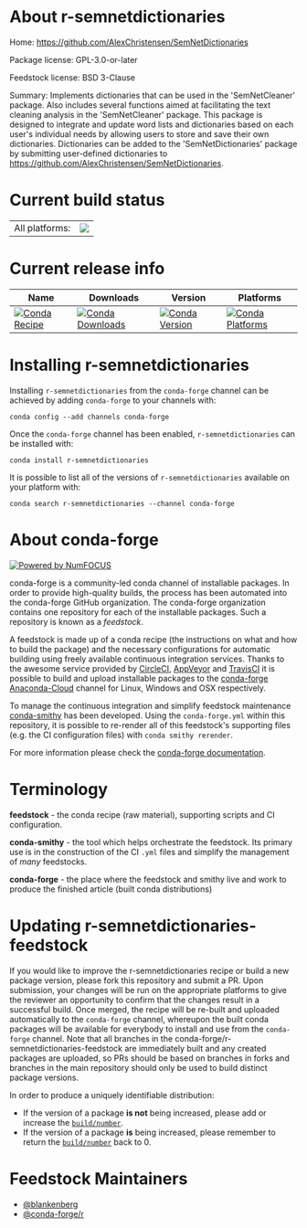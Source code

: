 About r-semnetdictionaries
==========================

Home: https://github.com/AlexChristensen/SemNetDictionaries

Package license: GPL-3.0-or-later

Feedstock license: BSD 3-Clause

Summary: Implements dictionaries that can be used in the 'SemNetCleaner' package. Also includes several functions aimed at facilitating the text cleaning analysis in the 'SemNetCleaner' package. This package is designed to integrate and update word lists and dictionaries based on each user's individual needs by allowing users to store and save their own dictionaries. Dictionaries can be added to the 'SemNetDictionaries' package by submitting user-defined dictionaries to <https://github.com/AlexChristensen/SemNetDictionaries>.



Current build status
====================


<table><tr><td>All platforms:</td>
    <td>
      <a href="https://dev.azure.com/conda-forge/feedstock-builds/_build/latest?definitionId=10144&branchName=master">
        <img src="https://dev.azure.com/conda-forge/feedstock-builds/_apis/build/status/r-semnetdictionaries-feedstock?branchName=master">
      </a>
    </td>
  </tr>
</table>

Current release info
====================

| Name | Downloads | Version | Platforms |
| --- | --- | --- | --- |
| [![Conda Recipe](https://img.shields.io/badge/recipe-r--semnetdictionaries-green.svg)](https://anaconda.org/conda-forge/r-semnetdictionaries) | [![Conda Downloads](https://img.shields.io/conda/dn/conda-forge/r-semnetdictionaries.svg)](https://anaconda.org/conda-forge/r-semnetdictionaries) | [![Conda Version](https://img.shields.io/conda/vn/conda-forge/r-semnetdictionaries.svg)](https://anaconda.org/conda-forge/r-semnetdictionaries) | [![Conda Platforms](https://img.shields.io/conda/pn/conda-forge/r-semnetdictionaries.svg)](https://anaconda.org/conda-forge/r-semnetdictionaries) |

Installing r-semnetdictionaries
===============================

Installing `r-semnetdictionaries` from the `conda-forge` channel can be achieved by adding `conda-forge` to your channels with:

```
conda config --add channels conda-forge
```

Once the `conda-forge` channel has been enabled, `r-semnetdictionaries` can be installed with:

```
conda install r-semnetdictionaries
```

It is possible to list all of the versions of `r-semnetdictionaries` available on your platform with:

```
conda search r-semnetdictionaries --channel conda-forge
```


About conda-forge
=================

[![Powered by NumFOCUS](https://img.shields.io/badge/powered%20by-NumFOCUS-orange.svg?style=flat&colorA=E1523D&colorB=007D8A)](http://numfocus.org)

conda-forge is a community-led conda channel of installable packages.
In order to provide high-quality builds, the process has been automated into the
conda-forge GitHub organization. The conda-forge organization contains one repository
for each of the installable packages. Such a repository is known as a *feedstock*.

A feedstock is made up of a conda recipe (the instructions on what and how to build
the package) and the necessary configurations for automatic building using freely
available continuous integration services. Thanks to the awesome service provided by
[CircleCI](https://circleci.com/), [AppVeyor](https://www.appveyor.com/)
and [TravisCI](https://travis-ci.com/) it is possible to build and upload installable
packages to the [conda-forge](https://anaconda.org/conda-forge)
[Anaconda-Cloud](https://anaconda.org/) channel for Linux, Windows and OSX respectively.

To manage the continuous integration and simplify feedstock maintenance
[conda-smithy](https://github.com/conda-forge/conda-smithy) has been developed.
Using the ``conda-forge.yml`` within this repository, it is possible to re-render all of
this feedstock's supporting files (e.g. the CI configuration files) with ``conda smithy rerender``.

For more information please check the [conda-forge documentation](https://conda-forge.org/docs/).

Terminology
===========

**feedstock** - the conda recipe (raw material), supporting scripts and CI configuration.

**conda-smithy** - the tool which helps orchestrate the feedstock.
                   Its primary use is in the construction of the CI ``.yml`` files
                   and simplify the management of *many* feedstocks.

**conda-forge** - the place where the feedstock and smithy live and work to
                  produce the finished article (built conda distributions)


Updating r-semnetdictionaries-feedstock
=======================================

If you would like to improve the r-semnetdictionaries recipe or build a new
package version, please fork this repository and submit a PR. Upon submission,
your changes will be run on the appropriate platforms to give the reviewer an
opportunity to confirm that the changes result in a successful build. Once
merged, the recipe will be re-built and uploaded automatically to the
`conda-forge` channel, whereupon the built conda packages will be available for
everybody to install and use from the `conda-forge` channel.
Note that all branches in the conda-forge/r-semnetdictionaries-feedstock are
immediately built and any created packages are uploaded, so PRs should be based
on branches in forks and branches in the main repository should only be used to
build distinct package versions.

In order to produce a uniquely identifiable distribution:
 * If the version of a package **is not** being increased, please add or increase
   the [``build/number``](https://conda.io/docs/user-guide/tasks/build-packages/define-metadata.html#build-number-and-string).
 * If the version of a package **is** being increased, please remember to return
   the [``build/number``](https://conda.io/docs/user-guide/tasks/build-packages/define-metadata.html#build-number-and-string)
   back to 0.

Feedstock Maintainers
=====================

* [@blankenberg](https://github.com/blankenberg/)
* [@conda-forge/r](https://github.com/conda-forge/r/)

